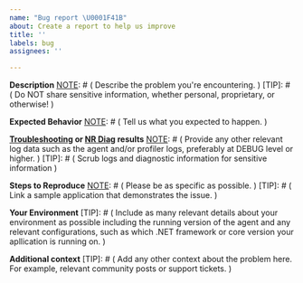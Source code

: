 ```yaml
---
name: "Bug report \U0001F41B"
about: Create a report to help us improve
title: ''
labels: bug
assignees: ''

---
```


[NOTE]: # ( ^^ Provide a general summary of the issue in the title above. ^^ )

**Description**
[NOTE]: # ( Describe the problem you're encountering. )
[TIP]:  # ( Do NOT share sensitive information, whether personal, proprietary, or otherwise! )

**Expected Behavior**
[NOTE]: # ( Tell us what you expected to happen. )

**[Troubleshooting](https://discuss.newrelic.com/t/troubleshooting-frameworks/108787) or [NR Diag](https://docs.newrelic.com/docs/using-new-relic/cross-product-functions/troubleshooting/new-relic-diagnostics) results**
[NOTE]: # ( Provide any other relevant log data such as the agent and/or profiler logs, preferably at DEBUG level or higher. )
[TIP]:  # ( Scrub logs and diagnostic information for sensitive information )

**Steps to Reproduce**
[NOTE]: # ( Please be as specific as possible. )
[TIP]:  # ( Link a sample application that demonstrates the issue. )

**Your Environment**
[TIP]:  # ( Include as many relevant details about your environment as possible including the running version of the agent and any relevant configurations, such as which .NET framework or core version your apllication is running on. )

**Additional context**
[TIP]:  # ( Add any other context about the problem here. For example, relevant community posts or support tickets. )